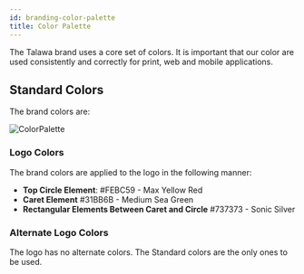 ```yaml
---
id: branding-color-palette
title: Color Palette
---
```


The Talawa brand uses a core set of colors. It is important that our color are used consistently and correctly for print, web and mobile applications.

## Standard Colors

The brand colors are:

![ColorPalette](/img/logos/talawa-logo-colors.png)

### Logo Colors

The brand colors are applied to the logo in the following manner:

 - **Top Circle Element**: #FEBC59 - Max Yellow Red
 - **Caret Element** #31BB6B - Medium Sea Green
 - **Rectangular Elements Between Caret and Circle** #737373 - Sonic Silver

### Alternate Logo Colors

The logo has no alternate colors. The Standard colors are the only ones to be used.
